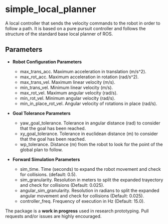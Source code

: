 # simple_local_planner 
A local controller that sends the velocity commands to the robot in order to follow a path. It is based on a pure pursuit controller and follows the structure of the standard base local planner of ROS.

## Parameters

* **Robot Configuration Parameters**
	- max_trans_acc. Maximum acceleration in translation (m/s^2).
  	- max_rot_acc. Maximum acceleration in rotation (rad/s^2).
  	- max_trans_vel. Maximum linear velocity (m/s).
  	- min_trans_vel. Minimum linear velocity (m/s).
  	- max_rot_vel. Maximum angular velocity (rad/s).
  	- min_rot_vel. Minimum angular velocity (rad/s).
  	- min_in_place_rot_vel. Angular velocity of rotations in place (rad/s).

* **Goal Tolerance Parameters**
	- yaw_goal_tolerance. Tolerance in angular distance (rad) to consider that the goal has been reached.
	- xy_goal_tolerance. Tolerance in euclidean distance (m) to consider that the goal has been reached.
	- wp_tolerance. Distance (m) from the robot to look for the point of the global plan to follow.
  
* **Forward Simulation Parameters**
	- sim_time. Time (seconds) to expand the robot movement and check for collisions. (default: 0.5).
	- sim_granularity. Resolution in meters to split the expanded trayectory and check for collisions (Default: 0.025).
	- angular_sim_granularity. Resolution in radians to split the expanded angular movement and check for collisions (Default: 0.025).
	- controller_freq. Frequency of execution in Hz (Default: 15.0).


The package is a **work in progress** used in research prototyping. Pull requests and/or issues are highly encouraged.
